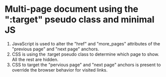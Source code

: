 # Multi-page document using the ":target" pseudo class and minimal JS

1. JavaScript is used to alter the "href" and "more_pages" attributes of the "previous page" and "next page" anchors.
1. CSS is using the :target pseudo class to determine which page to show. All the rest are hidden.
1. CSS to target the "pervious page" and "next page" anchors is present to override the browser behavior for visited links.
